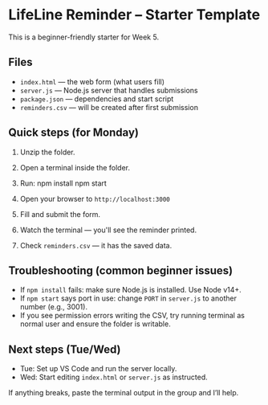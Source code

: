 # LifeLine Reminder – Starter Template

This is a beginner-friendly starter for Week 5.

## Files
- `index.html` — the web form (what users fill)
- `server.js` — Node.js server that handles submissions
- `package.json` — dependencies and start script
- `reminders.csv` — will be created after first submission

## Quick steps (for Monday)
1. Unzip the folder.
2. Open a terminal inside the folder.
3. Run:
    npm install
    npm start

4. Open your browser to `http://localhost:3000`
5. Fill and submit the form.
6. Watch the terminal — you'll see the reminder printed.
7. Check `reminders.csv` — it has the saved data.

## Troubleshooting (common beginner issues)
- If `npm install` fails: make sure Node.js is installed. Use Node v14+.
- If `npm start` says port in use: change `PORT` in `server.js` to another number (e.g., 3001).
- If you see permission errors writing the CSV, try running terminal as normal user and ensure the folder is writable.

## Next steps (Tue/Wed)
- Tue: Set up VS Code and run the server locally.
- Wed: Start editing `index.html` or `server.js` as instructed.

If anything breaks, paste the terminal output in the group and I’ll help.
